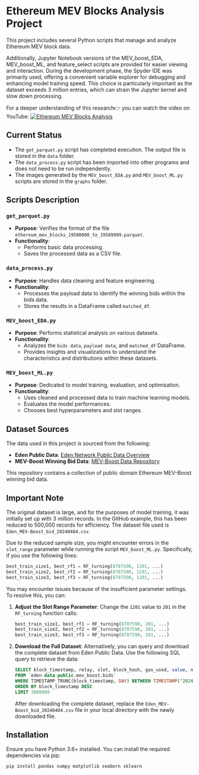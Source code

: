# Ethereum MEV Blocks Analysis Project

This project includes several Python scripts that manage and analyze Ethereum MEV block data. 

Additionally, Jupyter Notebook versions of the MEV_boost_EDA, MEV_boost_ML, and feature_select scripts are provided for easier viewing and interaction. During the development phase, the Spyder IDE was primarily used, offering a convenient variable explorer for debugging and enhancing model training speed. This choice is particularly important as the dataset exceeds 3 million entries, which can strain the Jupyter kernel and slow down processing.

For a deeper understanding of this research👉 you can watch the video on YouTube:
[![Ethereum MEV Blocks Analysis](https://img.youtube.com/vi/BoSHyHDDbvk/0.jpg)](https://youtu.be/BoSHyHDDbvk?si=qSquOL7-7VxFMHHM)


## Current Status

- The `get_parquet.py` script has completed execution. The output file is stored in the `data` folder.
- The `data_process.py` script has been imported into other programs and does not need to be run independently.
- The images generated by the `MEV_boost_EDA.py` and `MEV_boost_ML.py` scripts are stored in the `graphs` folder.


## Scripts Description

### `get_parquet.py`
- **Purpose**: Verifies the format of the file `ethereum_mev_blocks_19580000_to_19589999.parquet`.
- **Functionality**:
  - Performs basic data processing.
  - Saves the processed data as a CSV file.

### `data_process.py`
- **Purpose**: Handles data cleaning and feature engineering.
- **Functionality**:
  - Processes the payload data to identify the winning bids within the bids data.
  - Stores the results in a DataFrame called `matched_df`.

### `MEV_boost_EDA.py`
- **Purpose**: Performs statistical analysis on various datasets.
- **Functionality**:
  - Analyzes the `bids data`, `payload data`, and `matched_df` DataFrame.
  - Provides insights and visualizations to understand the characteristics and distributions within these datasets.

### `MEV_boost_ML.py`
- **Purpose**: Dedicated to model training, evaluation, and optimisation.
- **Functionality**:
  - Uses cleaned and processed data to train machine learning models.
  - Evaluates the model performances.
  - Chooses best hyperparameters and slot ranges.


## Dataset Sources

The data used in this project is sourced from the following:

- **Eden Public Data**: [Eden Network Public Data Overview](https://docs.edennetwork.io/public-data/overview/)
- **MEV-Boost Winning Bid Data**: [MEV-Boost Data Repository](https://github.com/dataalways/mevboost-data?tab=readme)

This repository contains a collection of public domain Ethereum MEV-Boost winning bid data.


## Important Note

The original dataset is large, and for the purposes of model training, it was initially set up with 3 million records. In the GitHub example, this has been reduced to 500,000 records for efficiency. The dataset file used is `Eden_MEV-Boost_bid_20240404.csv`.


Due to the reduced sample size, you might encounter errors in the `slot_range` parameter while running the script `MEV_boost_ML.py`. Specifically, if you use the following lines:

```python
best_train_size1, best_rf1 = RF_turning(8787590, 1201, ...)
best_train_size2, best_rf2 = RF_turning(8787590, 1201, ...)
best_train_size3, best_rf3 = RF_turning(8787590, 1201, ...)
```

You may encounter issues because of the insufficient parameter settings. To resolve this, you can:

1. **Adjust the Slot Range Parameter**: Change the `1201` value to `201` in the `RF_turning` function calls:

    ```python
    best_train_size1, best_rf1 = RF_turning(8787590, 201, ...)
    best_train_size2, best_rf2 = RF_turning(8787590, 201, ...)
    best_train_size3, best_rf3 = RF_turning(8787590, 201, ...)
    ```

2. **Download the Full Dataset**: Alternatively, you can query and download the complete dataset from Eden Public Data. Use the following SQL query to retrieve the data:

    ```sql
    SELECT block_timestamp, relay, slot, block_hash, gas_used, value, num_tx, block_number, timestamp, optimistic_submission
    FROM `eden-data-public.mev_boost.bids`
    WHERE TIMESTAMP_TRUNC(block_timestamp, DAY) BETWEEN TIMESTAMP("2024-02-01") AND TIMESTAMP("2024-04-04")
    ORDER BY block_timestamp DESC
    LIMIT 3000000
    ```

   After downloading the complete dataset, replace the `Eden_MEV-Boost_bid_20240404.csv` file in your local directory with the newly downloaded file.


## Installation

Ensure you have Python 3.6+ installed. You can install the required dependencies via pip:

```bash
pip install pandas numpy matplotlib seaborn sklearn
